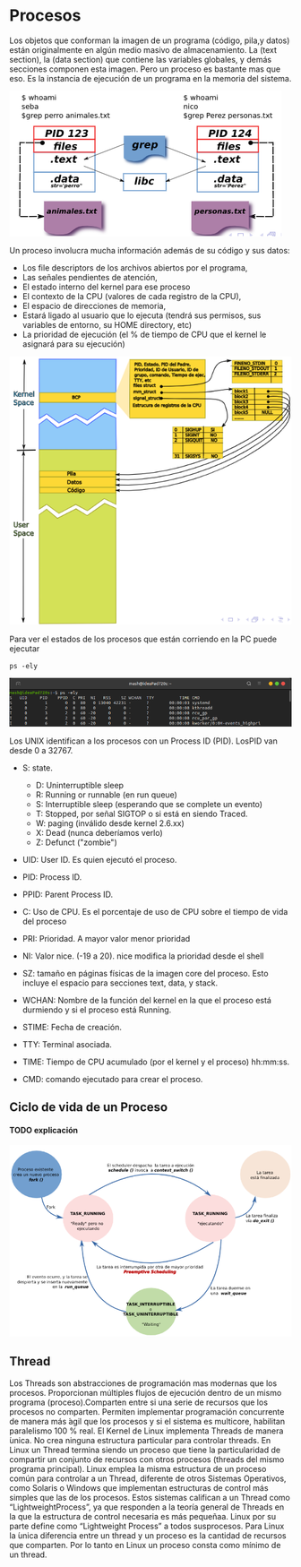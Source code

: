# Procesos
Los objetos que conforman la imagen de un programa (código, pila,y datos) están originalmente en algún medio masivo de almacenamiento.
La (text section), la (data section) que contiene las variables globales, y demás secciones componen esta imagen. 
Pero un proceso es bastante mas que eso. Es la instancia de ejecución de un programa en la memoria del sistema.

![2 Procesos](https://github.com/nmahnic/Sistemas-Operativos-2022/blob/master/apuntes/img/procesos1.png)

Un proceso involucra mucha información además de su código y sus datos:
- Los file descriptors de los archivos abiertos por el programa,
- Las señales pendientes de atención,
- El estado interno del kernel para ese proceso
- El contexto de la CPU (valores de cada registro de la CPU),
- El espacio de direcciones de memoria,
- Estará ligado al usuario que lo ejecuta (tendrá sus permisos, sus variables de entorno, su HOME directory, etc)
- La prioridad de ejecución (el % de tiempo de CPU que el kernel le asignará para su ejecución)

![Espacio de memoria de un proceso](https://github.com/nmahnic/Sistemas-Operativos-2022/blob/master/apuntes/img/procesos2.png)

Para ver el estados de los procesos que están corriendo en la PC puede ejecutar
```
ps -ely
```
![Procesos ](https://github.com/nmahnic/Sistemas-Operativos-2022/blob/master/apuntes/img/procesos3.png)

Los UNIX identifican a los procesos con un Process ID (PID). LosPID van desde 0 a 32767.
- S: state. 
  - D: Uninterruptible sleep
  - R: Running or runnable (en run queue) 
  - S: Interruptible sleep (esperando que   se complete un evento) 
  - T: Stopped, por señal SIGTOP o si está en siendo Traced.
  - W: paging (inválido desde kernel 2.6.xx) 
  - X: Dead (nunca deberíamos verlo) 
  - Z: Defunct ("zombie") 

- UID: User ID. Es quien ejecutó el proceso. 
- PID: Process ID. 
- PPID: Parent Process ID.
- C: Uso de CPU. Es el porcentaje de uso de CPU sobre el tiempo de vida del proceso
- PRI: Prioridad. A mayor valor menor prioridad
- NI: Valor nice. (-19 a 20). nice modifica la prioridad desde el shell
- SZ: tamaño en páginas físicas de la imagen core del proceso. Esto incluye el espacio para secciones text, data, y stack.
- WCHAN: Nombre de la función del kernel en la que el proceso está durmiendo y si el proceso está Running.
- STIME: Fecha de creación.
- TTY: Terminal asociada.
- TIME: Tiempo de CPU acumulado (por el kernel y el proceso) hh:mm:ss.
- CMD: comando ejecutado para crear el proceso.

## Ciclo de vida de un Proceso 
#### TODO explicación
![Procesos ](https://github.com/nmahnic/Sistemas-Operativos-2022/blob/master/apuntes/img/procesos4.png)


## Thread
Los Threads son abstracciones de programación mas modernas que los procesos. Proporcionan múltiples flujos de ejecución dentro de un mismo programa (proceso).Comparten entre si una serie de recursos que los procesos no comparten. Permiten implementar programación concurrente de manera más ́agil que los procesos y si el sistema es multicore, habilitan paralelismo 100 % real. El Kernel de Linux implementa Threads de manera ́unica. No crea ninguna estructura particular para controlar threads. En Linux un Thread termina siendo un proceso que tiene la particularidad de compartir un conjunto de recursos con otros procesos (threads del mismo programa principal).
Linux emplea la misma estructura de un proceso común para controlar a un Thread, diferente de otros Sistemas Operativos, como Solaris o Windows que implementan estructuras de control más simples que las de los procesos. Estos  sistemas  califican  a  un  Thread  como  “LightweightProcess”, ya que responden a la teoría general de Threads en la que la estructura de control necesaria es más pequeñaa.
Linux por su parte define como “Lightweight Process” a todos susprocesos. Para Linux la ́unica diferencia entre un thread y un proceso es la cantidad de recursos que comparten. Por lo tanto en Linux un proceso consta como mínimo de un thread.